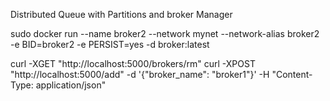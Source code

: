 Distributed Queue with Partitions and broker Manager

<!-- sudo docker run --name some-mysql -p 3306:3306 -e MYSQL_ROOT_PASSWORD=abc -d mysql:latest
sudo docker system prune -a
sudo docker build -f Dockerfile -t broker .
sudo docker run --name broker -p 5000:5000 -d broker:latest

sudo docker run --name broker1 -e BID=broker1 -e PERSIST=yes -p 5000:5000 -d broker:latest

os.system('sudo docker run --name broker1 -e BID=broker1 -e PERSIST=yes -p 5000:5000 -d broker:latest')
os.system('sudo docker stop broker2 && sudo docker rm broker2') -->

sudo docker run --name broker2 --network mynet --network-alias broker2 -e BID=broker2 -e PERSIST=yes  -d broker:latest

curl -XGET "http://localhost:5000/brokers/rm" 
curl -XPOST "http://localhost:5000/add" -d '{"broker_name": "broker1"}' -H "Content-Type: application/json"